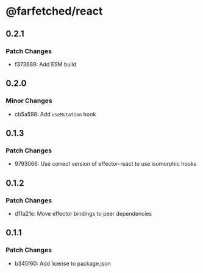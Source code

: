 # @farfetched/react

## 0.2.1

### Patch Changes

- f373689: Add ESM build

## 0.2.0

### Minor Changes

- cb5a598: Add `useMutation` hook

## 0.1.3

### Patch Changes

- 9793066: Use correct version of effector-react to use isomorphic hooks

## 0.1.2

### Patch Changes

- d11a21e: Move effector bindings to peer dependencies

## 0.1.1

### Patch Changes

- b345f60: Add license to package.json
